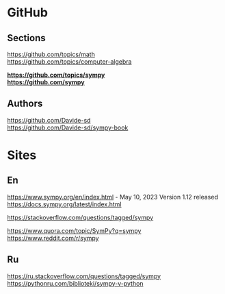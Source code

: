 # GitHub
## Sections
https://github.com/topics/math            
https://github.com/topics/computer-algebra                  

**https://github.com/topics/sympy**                   
**https://github.com/sympy**                   

## Authors                       
https://github.com/Davide-sd                 
https://github.com/Davide-sd/sympy-book                        

# Sites    
## En
https://www.sympy.org/en/index.html - May 10, 2023 Version 1.12 released          
https://docs.sympy.org/latest/index.html          

https://stackoverflow.com/questions/tagged/sympy                    
        
https://www.quora.com/topic/SymPy?q=sympy        
https://www.reddit.com/r/sympy          


## Ru       
https://ru.stackoverflow.com/questions/tagged/sympy               
https://pythonru.com/biblioteki/sympy-v-python               


